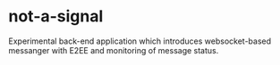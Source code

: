 # not-a-signal
Experimental back-end application which introduces websocket-based messanger with E2EE and monitoring of message status.
